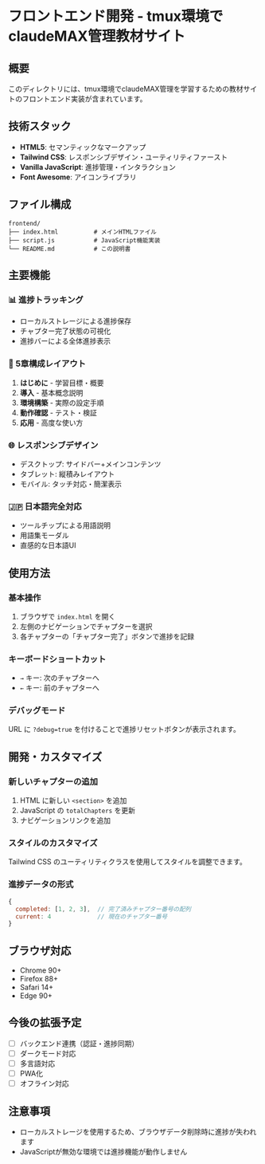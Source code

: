 # フロントエンド開発 - tmux環境でclaudeMAX管理教材サイト

## 概要
このディレクトリには、tmux環境でclaudeMAX管理を学習するための教材サイトのフロントエンド実装が含まれています。

## 技術スタック
- **HTML5**: セマンティックなマークアップ
- **Tailwind CSS**: レスポンシブデザイン・ユーティリティファースト
- **Vanilla JavaScript**: 進捗管理・インタラクション
- **Font Awesome**: アイコンライブラリ

## ファイル構成
```
frontend/
├── index.html          # メインHTMLファイル
├── script.js           # JavaScript機能実装
└── README.md           # この説明書
```

## 主要機能

### 📊 進捗トラッキング
- ローカルストレージによる進捗保存
- チャプター完了状態の可視化
- 進捗バーによる全体進捗表示

### 🎯 5章構成レイアウト
1. **はじめに** - 学習目標・概要
2. **導入** - 基本概念説明
3. **環境構築** - 実際の設定手順
4. **動作確認** - テスト・検証
5. **応用** - 高度な使い方

### 🌐 レスポンシブデザイン
- デスクトップ: サイドバー+メインコンテンツ
- タブレット: 縦積みレイアウト
- モバイル: タッチ対応・簡潔表示

### 🇯🇵 日本語完全対応
- ツールチップによる用語説明
- 用語集モーダル
- 直感的な日本語UI

## 使用方法

### 基本操作
1. ブラウザで `index.html` を開く
2. 左側のナビゲーションでチャプターを選択
3. 各チャプターの「チャプター完了」ボタンで進捗を記録

### キーボードショートカット
- `→` キー: 次のチャプターへ
- `←` キー: 前のチャプターへ

### デバッグモード
URL に `?debug=true` を付けることで進捗リセットボタンが表示されます。

## 開発・カスタマイズ

### 新しいチャプターの追加
1. HTML に新しい `<section>` を追加
2. JavaScript の `totalChapters` を更新
3. ナビゲーションリンクを追加

### スタイルのカスタマイズ
Tailwind CSS のユーティリティクラスを使用してスタイルを調整できます。

### 進捗データの形式
```javascript
{
  completed: [1, 2, 3],  // 完了済みチャプター番号の配列
  current: 4             // 現在のチャプター番号
}
```

## ブラウザ対応
- Chrome 90+
- Firefox 88+
- Safari 14+
- Edge 90+

## 今後の拡張予定
- [ ] バックエンド連携（認証・進捗同期）
- [ ] ダークモード対応
- [ ] 多言語対応
- [ ] PWA化
- [ ] オフライン対応

## 注意事項
- ローカルストレージを使用するため、ブラウザデータ削除時に進捗が失われます
- JavaScriptが無効な環境では進捗機能が動作しません